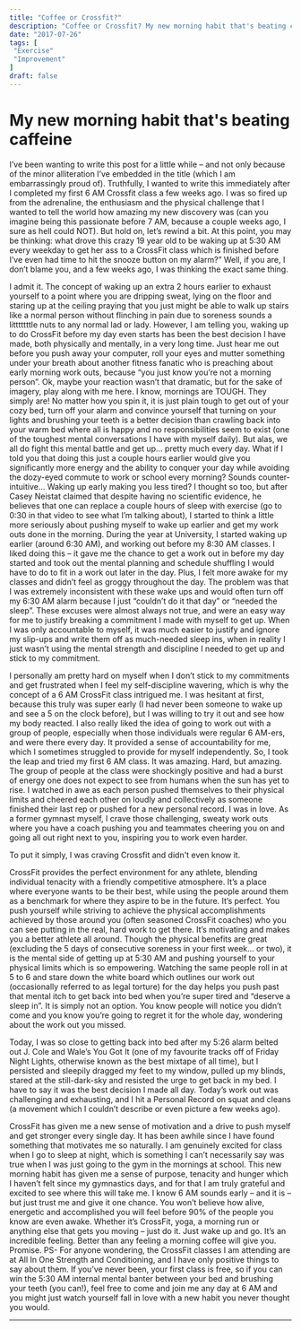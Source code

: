 ```yaml
---
title: "Coffee or Crossfit?"
description: "Coffee or Crossfit? My new morning habit that's beating caffeine"
date: "2017-07-26"
tags: [
 "Exercise"
 "Improvement"
]
draft: false
--- 
```



# My new morning habit that's beating caffeine
I’ve been wanting to write this post for a little while – and not only because of the minor alliteration I’ve embedded in the title (which I am embarrassingly proud of). Truthfully, I wanted to write this immediately after I completed my first 6 AM Crossfit class a few weeks ago. I was so fired up from the adrenaline, the enthusiasm and the physical challenge that I wanted to tell the world how amazing my new discovery was (can you imagine being this passionate before 7 AM, because a couple weeks ago, I sure as hell could NOT).
But hold on, let’s rewind a bit. At this point, you may be thinking: what drove this crazy 19 year old to be waking up at 5:30 AM every weekday to get her ass to a CrossFit class which is finished before I’ve even had time to hit the snooze button on my alarm?” Well, if you are, I don’t blame you, and a few weeks ago, I was thinking the exact same thing.

I admit it. The concept of waking up an extra 2 hours earlier to exhaust yourself to a point where you are dripping sweat, lying on the floor and staring up at the ceiling praying that you just might be able to walk up stairs like a normal person without flinching in pain due to soreness sounds a litttttttle nuts to any normal lad or lady. However, I am telling you, waking up to do CrossFit before my day even starts has been the best decision I have made, both physically and mentally, in a very long time.
Just hear me out before you push away your computer, roll your eyes and mutter something under your breath about another fitness fanatic who is preaching about early morning work outs, because “you just know you’re not a morning person”. Ok, maybe your reaction wasn’t that dramatic, but for the sake of imagery, play along with me here.
I know, mornings are TOUGH. They simply are! No matter how you spin it, it is just plain tough to get out of your cozy bed, turn off your alarm and convince yourself that turning on your lights and brushing your teeth is a better decision than crawling back into your warm bed where all is happy and no responsibilities seem to exist (one of the toughest mental conversations I have with myself daily). But alas, we all do fight this mental battle and get up… pretty much every day. What if I told you that doing this just a couple hours earlier would give you significantly more energy and the ability to conquer your day while avoiding the dozy-eyed commute to work or school every morning? Sounds counter-intuitive… Waking up early making you less tired? I thought so too, but after Casey Neistat claimed that despite having no scientific evidence, he believes that one can replace a couple hours of sleep with exercise (go to 0:30 in that video to see what I’m talking about), I started to think a little more seriously about pushing myself to wake up earlier and get my work outs done in the morning. During the year at University, I started waking up earlier (around 6:30 AM), and working out before my 8:30 AM classes. I liked doing this – it gave me the chance to get a work out in before my day started and took out the mental planning and schedule shuffling I would have to do to fit in a work out later in the day. Plus, I felt more awake for my classes and didn’t feel as groggy throughout the day.
The problem was that I was extremely inconsistent with these wake ups and would often turn off my 6:30 AM alarm because I just “couldn’t do it that day” or “needed the sleep”. These excuses were almost always not true, and were an easy way for me to justify breaking a commitment I made with myself to get up. When I was only accountable to myself, it was much easier to justify and ignore my slip-ups and write them off as much-needed sleep ins, when in reality I just wasn’t using the mental strength and discipline I needed to get up and stick to my commitment.

I personally am pretty hard on myself when I don’t stick to my commitments and get frustrated when I feel my self-discipline wavering, which is why the concept of a 6 AM CrossFit class intrigued me. I was hesitant at first, because this truly was super early (I had never been someone to wake up and see a 5 on the clock before), but I was willing to try it out and see how my body reacted. I also really liked the idea of going to work out with a group of people, especially when those individuals were regular 6 AM-ers, and were there every day. It provided a sense of accountability for me, which I sometimes struggled to provide for myself independently.
So, I took the leap and tried my first 6 AM class. It was amazing. Hard, but amazing. The group of people at the class were shockingly positive and had a burst of energy one does not expect to see from humans when the sun has yet to rise. I watched in awe as each person pushed themselves to their physical limits and cheered each other on loudly and collectively as someone finished their last rep or pushed for a new personal record.
I was in love.
As a former gymnast myself, I crave those challenging, sweaty work outs where you have a coach pushing you and teammates cheering you on and going all out right next to you, inspiring you to work even harder.


To put it simply, I was craving Crossfit and didn't even know it. 

CrossFit provides the perfect environment for any athlete, blending individual tenacity with a friendly competitive atmosphere. It’s a place where everyone wants to be their best, while using the people around them as a benchmark for where they aspire to be in the future. It’s perfect. You push yourself while striving to achieve the physical accomplishments achieved by those around you (often seasoned CrossFit coaches) who you can see putting in the real, hard work to get there. It’s motivating and makes you a better athlete all around.
Though the physical benefits are great (excluding the 5 days of consecutive soreness in your first week… or two), it is the mental side of getting up at 5:30 AM and pushing yourself to your physical limits which is so empowering.
Watching the same people roll in at 5 to 6 and stare down the white board which outlines our work out (occasionally referred to as legal torture) for the day helps you push past that mental itch to get back into bed when you’re super tired and “deserve a sleep in”. It is simply not an option. You know people will notice you didn’t come and you know you’re going to regret it for the whole day, wondering about the work out you missed.

Today, I was so close to getting back into bed after my 5:26 alarm belted out J. Cole and Wale’s You Got It (one of my favourite tracks off of Friday Night Lights, otherwise known as the best mixtape of all time), but I persisted and sleepily dragged my feet to my window, pulled up my blinds, stared at the still-dark-sky and resisted the urge to get back in my bed. I have to say it was the best decision I made all day. Today’s work out was challenging and exhausting, and I hit a Personal Record on squat and cleans (a movement which I couldn’t describe or even picture a few weeks ago).

CrossFit has given me a new sense of motivation and a drive to push myself and get stronger every single day. It has been awhile since I have found something that motivates me so naturally. I am genuinely excited for class when I go to sleep at night, which is something I can’t necessarily say was true when I was just going to the gym in the mornings at school. This new morning habit has given me a sense of purpose, tenacity and hunger which I haven’t felt since my gymnastics days, and for that I am truly grateful and excited to see where this will take me.
I know 6 AM sounds early – and it is – but just trust me and give it one chance. You won’t believe how alive, energetic and accomplished you will feel before 90% of the people you know are even awake. Whether it’s CrossFit, yoga, a morning run or anything else that gets you moving – just do it. Just wake up and go. It’s an incredible feeling. Better than any feeling a morning coffee will give you. Promise.
PS- For anyone wondering, the CrossFit classes I am attending are at All In One Strength and Conditioning, and I have only positive things to say about them. If you’ve never been, your first class is free, so if you can win the 5:30 AM internal mental banter between your bed and brushing your teeth (you can!), feel free to come and join me any day at 6 AM and you might just watch yourself fall in love with a new habit you never thought you would.


---

